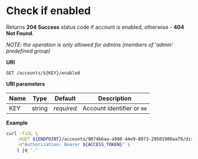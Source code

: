 # Check if enabled

Returns **204 Success** status code if account is enabled, otherwise - **404 Not Found**.

*NOTE: the operation is only allowed for admins (members of 'admin' predefined group)*

**URI**

```
GET /accounts/${KEY}/enabled
```

**URI parameters**

Name      | Type   | Default    | Description
--------- | ------ | ---------- | ------------------
KEY       | string | _required_ | Account identifier or `me`

**Example**

```bash
curl -fsSL \
    -XGET ${ENDPOINT}/accounts/9074b6aa-a980-44e9-8973-29501900aa79/disabled \
    -H"Authorization: Bearer ${ACCESS_TOKEN}" \
    | jq '.'
```
